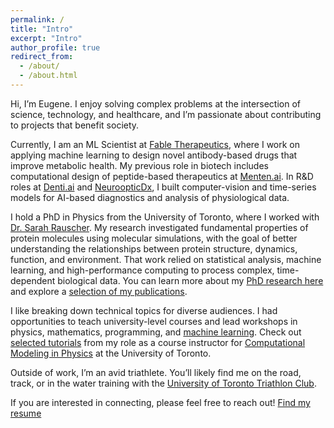 ```yaml
---
permalink: /
title: "Intro"
excerpt: "Intro"
author_profile: true
redirect_from: 
  - /about/
  - /about.html
---
```


Hi, I’m Eugene. I enjoy solving complex problems at the intersection of science, technology, and healthcare, and I’m passionate about contributing to projects that benefit society. 

Currently, I am an ML Scientist at [Fable Therapeutics](https://www.fabletherapeutics.com/), where I work on applying machine learning to design novel antibody-based drugs that improve metabolic health. My previous role in biotech includes computational design of peptide-based therapeutics at [Menten.ai](https://www.menten.ai/). In R&D roles at [Denti.ai](https://www.denti.ai/) and [NeuroopticDx](https://neuroopticdx.com/), I built computer-vision and time-series models for AI-based diagnostics and analysis of physiological data. 

I hold a PhD in Physics from the University of Toronto, where I worked with [Dr. Sarah Rauscher](https://www.utm.utoronto.ca/cps/faculty-staff/rauscher-sarah). My research investigated fundamental properties of protein molecules using molecular simulations, with the goal of better understanding the relationships between protein structure, dynamics, function, and environment. That work relied on statistical analysis, machine learning, and high-performance computing to process complex, time-dependent biological data. You can learn more about my [PhD research here](/research/) and explore a [selection of my publications](/publications/).

I like breaking down technical topics for diverse audiences. I had opportunities to teach university-level courses and lead workshops in physics, mathematics, programming, and [machine learning](https://hlml-toronto.github.io/). Check out [selected tutorials](/teaching/) from my role as a course instructor for [Computational Modeling in Physics](https://utm.calendar.utoronto.ca/course/phy426h5) at the University of Toronto.

Outside of work, I’m an avid triathlete. You’ll likely find me on the road, track, or in the water training with the [University of Toronto Triathlon Club](https://uofttriathlon.com/).

If you are interested in connecting, please feel free to reach out! [Find my resume](/cv/)
